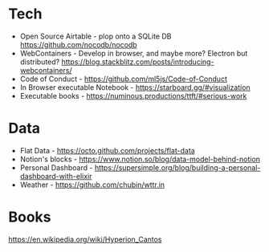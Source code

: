 # Tech

- Open Source Airtable - plop onto a SQLite DB https://github.com/nocodb/nocodb
- WebContainers - Develop in browser, and maybe more? Electron but distributed? https://blog.stackblitz.com/posts/introducing-webcontainers/
- Code of Conduct - https://github.com/ml5js/Code-of-Conduct
- In Browser executable Notebook - https://starboard.gg/#visualization
- Executable books - https://numinous.productions/ttft/#serious-work

# Data

- Flat Data - https://octo.github.com/projects/flat-data
- Notion's blocks - https://www.notion.so/blog/data-model-behind-notion
- Personal Dashboard - https://supersimple.org/blog/building-a-personal-dashboard-with-elixir
- Weather - https://github.com/chubin/wttr.in

# Books

https://en.wikipedia.org/wiki/Hyperion_Cantos
